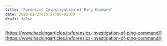 ```yaml
---
title: 'Forensics Investigation of Ping Command'
date: 2020-01-27T15:27:00+01:00
draft: false
---
```


[https://www.hackingarticles.in/forensics-investigation-of-ping-command/](https://www.hackingarticles.in/forensics-investigation-of-ping-command/)